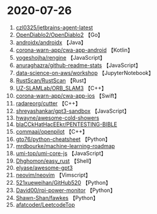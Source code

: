 # 2020-07-26

1. [czl0325/jetbrains-agent-latest](https://github.com/czl0325/jetbrains-agent-latest) 
2. [OpenDiablo2/OpenDiablo2](https://github.com/OpenDiablo2/OpenDiablo2) 【Go】
3. [androidx/androidx](https://github.com/androidx/androidx) 【Java】
4. [corona-warn-app/cwa-app-android](https://github.com/corona-warn-app/cwa-app-android) 【Kotlin】
5. [yogeshojha/rengine](https://github.com/yogeshojha/rengine) 【JavaScript】
6. [anuraghazra/github-readme-stats](https://github.com/anuraghazra/github-readme-stats) 【JavaScript】
7. [data-science-on-aws/workshop](https://github.com/data-science-on-aws/workshop) 【JupyterNotebook】
8. [RustScan/RustScan](https://github.com/RustScan/RustScan) 【Rust】
9. [UZ-SLAMLab/ORB_SLAM3](https://github.com/UZ-SLAMLab/ORB_SLAM3) 【C++】
10. [corona-warn-app/cwa-app-ios](https://github.com/corona-warn-app/cwa-app-ios) 【Swift】
11. [radareorg/cutter](https://github.com/radareorg/cutter) 【C++】
12. [shreyashankar/gpt3-sandbox](https://github.com/shreyashankar/gpt3-sandbox) 【JavaScript】
13. [hwayne/awesome-cold-showers](https://github.com/hwayne/awesome-cold-showers) 
14. [blaCCkHatHacEEkr/PENTESTING-BIBLE](https://github.com/blaCCkHatHacEEkr/PENTESTING-BIBLE) 
15. [commaai/openpilot](https://github.com/commaai/openpilot) 【C++】
16. [gto76/python-cheatsheet](https://github.com/gto76/python-cheatsheet) 【Python】
17. [mrdbourke/machine-learning-roadmap](https://github.com/mrdbourke/machine-learning-roadmap) 
18. [umi-top/umi-core-js](https://github.com/umi-top/umi-core-js) 【JavaScript】
19. [Dhghomon/easy_rust](https://github.com/Dhghomon/easy_rust) 【Shell】
20. [elyase/awesome-gpt3](https://github.com/elyase/awesome-gpt3) 
21. [neovim/neovim](https://github.com/neovim/neovim) 【Vimscript】
22. [521xueweihan/GitHub520](https://github.com/521xueweihan/GitHub520) 【Python】
23. [David00/rpi-power-monitor](https://github.com/David00/rpi-power-monitor) 【Python】
24. [Shawn-Shan/fawkes](https://github.com/Shawn-Shan/fawkes) 【Python】
25. [afatcoder/LeetcodeTop](https://github.com/afatcoder/LeetcodeTop) 

